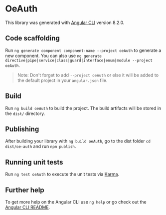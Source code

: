 # OeAuth

This library was generated with [Angular CLI](https://github.com/angular/angular-cli) version 8.2.0.

## Code scaffolding

Run `ng generate component component-name --project oeAuth` to generate a new component. You can also use `ng generate directive|pipe|service|class|guard|interface|enum|module --project oeAuth`.
> Note: Don't forget to add `--project oeAuth` or else it will be added to the default project in your `angular.json` file. 

## Build

Run `ng build oeAuth` to build the project. The build artifacts will be stored in the `dist/` directory.

## Publishing

After building your library with `ng build oeAuth`, go to the dist folder `cd dist/oe-auth` and run `npm publish`.

## Running unit tests

Run `ng test oeAuth` to execute the unit tests via [Karma](https://karma-runner.github.io).

## Further help

To get more help on the Angular CLI use `ng help` or go check out the [Angular CLI README](https://github.com/angular/angular-cli/blob/master/README.md).
